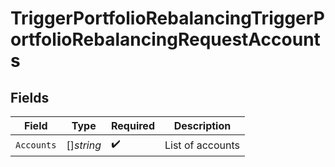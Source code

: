 # TriggerPortfolioRebalancingTriggerPortfolioRebalancingRequestAccounts


## Fields

| Field              | Type               | Required           | Description        |
| ------------------ | ------------------ | ------------------ | ------------------ |
| `Accounts`         | []*string*         | :heavy_check_mark: | List of accounts   |